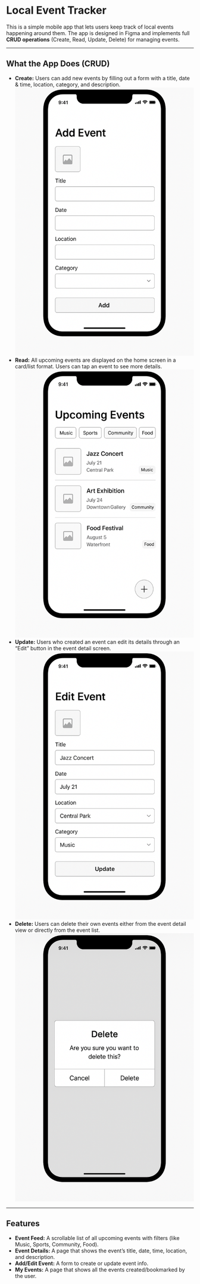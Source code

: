 #  Local Event Tracker  

This is a simple mobile app that lets users keep track of local events happening around them. The app is designed in Figma and implements full **CRUD operations** (Create, Read, Update, Delete) for managing events.  

---

##  What the App Does (CRUD)  

- **Create:** Users can add new events by filling out a form with a title, date & time, location, category, and description.
![Add Event](assets/images/Add_screen.png)
- **Read:** All upcoming events are displayed on the home screen in a card/list format. Users can tap an event to see more details.
![View Events](assets/images/View_screen.png)
- **Update:** Users who created an event can edit its details through an “Edit” button in the event detail screen.
![Edit Event](assets/images/Edit_screen.png)
- **Delete:** Users can delete their own events either from the event detail view or directly from the event list.  
![Delete Event](assets/images/Delete_screen.png)
---

##  Features  

- **Event Feed:** A scrollable list of all upcoming events with filters (like Music, Sports, Community, Food).  
- **Event Details:** A page that shows the event’s title, date, time, location, and description.  
- **Add/Edit Event:** A form to create or update event info.  
- **My Events:** A page that shows all the events created/bookmarked by the user.   
